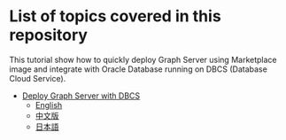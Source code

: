 # List of topics covered in this repository

This tutorial show how to quickly deploy Graph Server using Marketplace image and integrate with Oracle Database running on DBCS (Database Cloud Service).

- [Deploy Graph Server with DBCS](https://github.com/rexzj266/oracle-pgx-on-dbcs-quickstart/blob/master/marketplace/pdx-deploy-from-marketplace.md)
  - [English](https://github.com/rexzj266/oracle-pgx-on-dbcs-quickstart/blob/master/marketplace/pdx-deploy-from-marketplace.md)
  - [中文版](https://github.com/rexzj266/oracle-pgx-on-dbcs-quickstart/blob/master/marketplace/pdx-deploy-from-marketplace-ch.md)
  - [日本語](https://github.com/kumasan368/oracle-pgx-on-dbcs-quickstart1/blob/master/marketplace/pdx-deploy-from-marketplace-jp.md)
